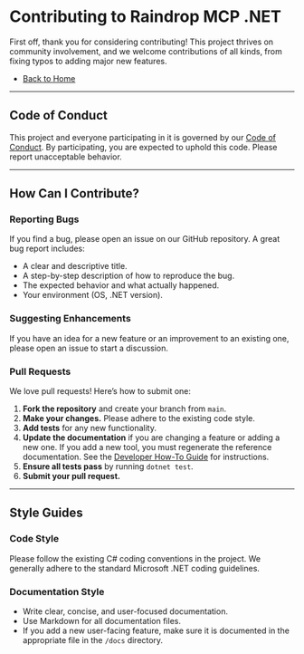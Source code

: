 # Contributing to Raindrop MCP .NET

First off, thank you for considering contributing! This project thrives on community involvement, and we welcome contributions of all kinds, from fixing typos to adding major new features.

-   [Back to Home](./README.md)

---

## **Code of Conduct**

This project and everyone participating in it is governed by our [Code of Conduct](./CODE_OF_CONDUCT.md). By participating, you are expected to uphold this code. Please report unacceptable behavior.

---

## **How Can I Contribute?**

### **Reporting Bugs**

If you find a bug, please open an issue on our GitHub repository. A great bug report includes:

-   A clear and descriptive title.
-   A step-by-step description of how to reproduce the bug.
-   The expected behavior and what actually happened.
-   Your environment (OS, .NET version).

### **Suggesting Enhancements**

If you have an idea for a new feature or an improvement to an existing one, please open an issue to start a discussion.

### **Pull Requests**

We love pull requests! Here’s how to submit one:

1.  **Fork the repository** and create your branch from `main`.
2.  **Make your changes.** Please adhere to the existing code style.
3.  **Add tests** for any new functionality.
4.  **Update the documentation** if you are changing a feature or adding a new one. If you add a new tool, you must regenerate the reference documentation. See the [Developer How-To Guide](./docs/HOW_TO.md) for instructions.
5.  **Ensure all tests pass** by running `dotnet test`.
6.  **Submit your pull request.**

---

## **Style Guides**

### **Code Style**

Please follow the existing C# coding conventions in the project. We generally adhere to the standard Microsoft .NET coding guidelines.

### **Documentation Style**

-   Write clear, concise, and user-focused documentation.
-   Use Markdown for all documentation files.
-   If you add a new user-facing feature, make sure it is documented in the appropriate file in the `/docs` directory.
